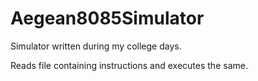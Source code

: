 # Aegean8085Simulator

Simulator written during my college days.

Reads file containing instructions and executes the same.
